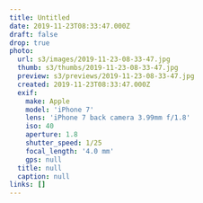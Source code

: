 ```yaml
---
title: Untitled
date: 2019-11-23T08:33:47.000Z
draft: false
drop: true
photo:
  url: s3/images/2019-11-23-08-33-47.jpg
  thumb: s3/thumbs/2019-11-23-08-33-47.jpg
  preview: s3/previews/2019-11-23-08-33-47.jpg
  created: 2019-11-23T08:33:47.000Z
  exif:
    make: Apple
    model: 'iPhone 7'
    lens: 'iPhone 7 back camera 3.99mm f/1.8'
    iso: 40
    aperture: 1.8
    shutter_speed: 1/25
    focal_length: '4.0 mm'
    gps: null
  title: null
  caption: null
links: []
---
```

